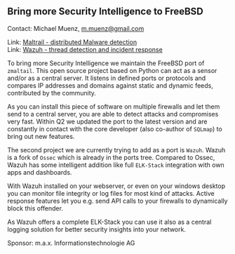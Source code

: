 ## Bring more Security Intelligence to FreeBSD ##

Contact: Michael Muenz, <m.muenz@gmail.com>  

Link:	 [Maltrail - distributed Malware detection](https://github.com/stamparm/maltrail)  
Link:	 [Wazuh - thread detection and incident response](https://wazuh.com/)  

To bring more Security Intelligence we maintain the FreeBSD port
of `zmaltail`. This open source project based on Python can act 
as a sensor and/or as a central server. It listens in defined ports
or protocols and compares IP addresses and domains against static
and dynamic feeds, contributed by the community. 

As you can install this piece of software on multiple firewalls
and let them send to a central server, you are able to detect attacks
and compromises very fast. Within Q2 we updated the port to the latest 
version and are constantly in contact with the core developer 
(also co-author of `SQLmap`) to bring out new features.

The second project we are currently trying to add as a port is `Wazuh`.
Wazuh is a fork of `Ossec` which is already in the ports tree.
Compared to Ossec, Wazuh has some intelligent addition like full 
`ELK-Stack` integration with own apps and dashboards.

With Wazuh installed on your webserver, or even on your windows desktop
you can monitor file integrity or log files for most kind of attacks.
Active response features let you e.g. send API calls to your firewalls
to dynamically block this offender.

As Wazuh offers a complete ELK-Stack you can use it also as a central 
logging solution for better security insights into your network.

Sponsor: m.a.x. Informationstechnologie AG  

